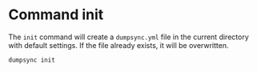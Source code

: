 # Command init

The `init` command will create a `dumpsync.yml` file in the current directory with default settings. If the file already exists, it will be overwritten.

```bash
dumpsync init
```